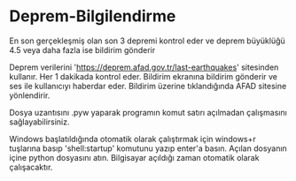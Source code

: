 # Deprem-Bilgilendirme
En son gerçekleşmiş olan son 3 depremi kontrol eder ve deprem büyüklüğü 4.5 veya daha fazla ise bildirim gönderir

Deprem verilerini 'https://deprem.afad.gov.tr/last-earthquakes' sitesinden kullanır. Her 1 dakikada kontrol eder. Bildirim ekranına bildirim gönderir ve ses ile kullanıcıyı haberdar eder. Bildirim üzerine tıklandığında AFAD sitesine yönlendirir.

Dosya uzantısını .pyw yaparak programın komut satırı açılmadan çalışmasını sağlayabilirsiniz.

Windows başlatıldığında otomatik olarak çalıştırmak için windows+r tuşlarına basıp 'shell:startup' komutunu yazıp enter'a basın. Açılan dosyanın içine python dosyasını atın. Bilgisayar açıldığı zaman otomatik olarak çalışacaktır.
